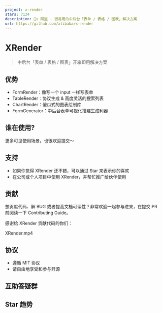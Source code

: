 ```yaml
---
project: x-render
stars: 7134
description: 🚴‍♀️ 阿里 - 很易用的中后台「表单 / 表格 / 图表」解决方案
url: https://github.com/alibaba/x-render
---
```


XRender
=======

> 中后台「表单 / 表格 / 图表」开箱即用解决方案

优势
--

-   FormRender：像写一个 input 一样写表单
-   TableRender：协议生成 & 高度灵活的搜索列表
-   ChartRender：傻瓜式的图表绘制库
-   FormGenerator：中后台表单可视化搭建生成利器

谁在使用?
-----

更多可见使用场景，也很欢迎提交～

支持
--

-   如果你觉得 XRender 还不错，可以通过 Star 来表示你的喜欢
-   在公司或个人项目中使用 XRender，并帮忙推广给伙伴使用

贡献
--

想贡献代码、解 BUG 或者提高文档可读性？非常欢迎一起参与进来，在提交 PR 前阅读一下 Contributing Guide。

感谢给 XRender 贡献代码的你们：

  
XRender.mp4

协议
--

-   遵循 MIT 协议
-   请自由地享受和参与开源

互助答疑群
-----

Star 趋势
-------
